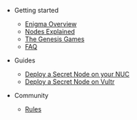 
- Getting started

  - [Enigma Overview](enigma-quickstart.md "What is Enigma?")
  - [Nodes Explained](nodes-quickstart.md "What are Secret Nodes?")
  - [The Genesis Games](genesisgames-overview.md "Genesis Games Overview")
  <!-- - [Rewards Overview](rewards-overview.md "Rewards Overview") -->
  <!-- - [Utility](utility-overview.md "Utility Overview") -->
  - [FAQ](faq.md "FAQ")

- Guides

  <!-- - [Contributing Guidelines](tutorials/contributing.md) -->
  <!-- - [Contributing (Simple)](tutorials/CONTRIBUTING-simple.md "Contributing (Simple)") -->
  - [Deploy a Secret Node on your NUC](tutorials/deploy-secretnode-nuc.md "Deploy a Secret Node on your NUC")
  - [Deploy a Secret Node on Vultr](tutorials/prep-sn-vultr.md "Deploy a Secret Node on Vultr")

- Community

  - [Rules](rules.md)
  <!-- [Contributors](contributors.md)-->